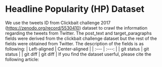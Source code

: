 # Headline Popularity (HP) Dataset
We use the tweets ID from Clickbait challenge 2017 (https://zenodo.org/record/5530410) dataset to crawl the information regarding the tweets from Twitter. 
The post_text and target_paragraphs fields were derived from the clickbait challenge dataset but the rest of the fields were obtained from Twitter. 
The description of the fields is as following:
| Left-aligned | Center-aligned |
| :---         |     :---:      |
| git status   | git status     |
| git diff     | git diff       | 
If you find the dataset userful, please cite the following article:

